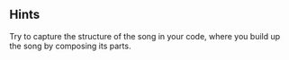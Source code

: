 ## Hints

Try to capture the structure of the song in your code, where you build up the
song by composing its parts.
